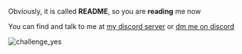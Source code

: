 Obviously, it is called **README**, so you are **reading** me now<br>

You can find and talk to me at [my discord server](https://discord.gg/GeB7bv4aHc) or [dm me on discord](https://discord.com/users/1085081038952337508)

![challenge_yes](https://i.alexflipnote.dev/4h93guy.png)
